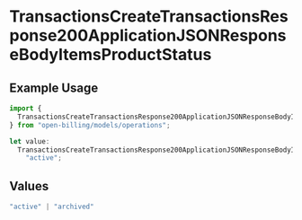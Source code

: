 # TransactionsCreateTransactionsResponse200ApplicationJSONResponseBodyItemsProductStatus

## Example Usage

```typescript
import {
  TransactionsCreateTransactionsResponse200ApplicationJSONResponseBodyItemsProductStatus,
} from "open-billing/models/operations";

let value:
  TransactionsCreateTransactionsResponse200ApplicationJSONResponseBodyItemsProductStatus =
    "active";
```

## Values

```typescript
"active" | "archived"
```